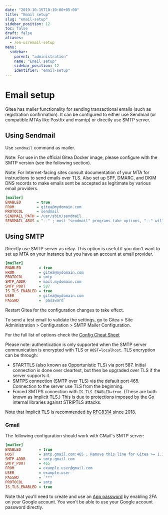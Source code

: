 ```yaml
---
date: "2019-10-15T10:10:00+05:00"
title: "Email setup"
slug: "email-setup"
sidebar_position: 12
toc: false
draft: false
aliases:
  - /en-us/email-setup
menu:
  sidebar:
    parent: "administration"
    name: "Email setup"
    sidebar_position: 12
    identifier: "email-setup"
---
```


# Email setup

Gitea has mailer functionality for sending transactional emails (such as registration confirmation). It can be configured to either use Sendmail (or compatible MTAs like Postfix and msmtp) or directly use SMTP server.

## Using Sendmail

Use `sendmail` command as mailer.

Note: For use in the official Gitea Docker image, please configure with the SMTP version (see the following section).

Note: For Internet-facing sites consult documentation of your MTA for instructions to send emails over TLS. Also set up SPF, DMARC, and DKIM DNS records to make emails sent be accepted as legitimate by various email providers.

```ini
[mailer]
ENABLED       = true
FROM          = gitea@mydomain.com
PROTOCOL      = sendmail
SENDMAIL_PATH = /usr/sbin/sendmail
SENDMAIL_ARGS = "--" ; most "sendmail" programs take options, "--" will prevent an email address being interpreted as an option.
```

## Using SMTP

Directly use SMTP server as relay. This option is useful if you don't want to set up MTA on your instance but you have an account at email provider.

```ini
[mailer]
ENABLED        = true
FROM           = gitea@mydomain.com
PROTOCOL       = smtp
SMTP_ADDR      = mail.mydomain.com
SMTP_PORT      = 587
IS_TLS_ENABLED = true
USER           = gitea@mydomain.com
PASSWD         = `password`
```

Restart Gitea for the configuration changes to take effect.

To send a test email to validate the settings, go to Gitea > Site Administration > Configuration > SMTP Mailer Configuration.

For the full list of options check the [Config Cheat Sheet](administration/config-cheat-sheet.md)

Please note: authentication is only supported when the SMTP server communication is encrypted with TLS or `HOST=localhost`. TLS encryption can be through:

- STARTTLS (also known as Opportunistic TLS) via port 587. Initial connection is done over cleartext, but then be upgraded over TLS if the server supports it.
- SMTPS connection (SMTP over TLS) via the default port 465. Connection to the server use TLS from the beginning.
- Forced SMTPS connection with `IS_TLS_ENABLED=true`. (These are both known as Implicit TLS.)
This is due to protections imposed by the Go internal libraries against STRIPTLS attacks.

Note that Implicit TLS is recommended by [RFC8314](https://tools.ietf.org/html/rfc8314#section-3) since 2018.

### Gmail

The following configuration should work with GMail's SMTP server:

```ini
[mailer]
ENABLED        = true
HOST           = smtp.gmail.com:465 ; Remove this line for Gitea >= 1.18.0
SMTP_ADDR      = smtp.gmail.com
SMTP_PORT      = 465
FROM           = example.user@gmail.com
USER           = example.user
PASSWD         = `***`
PROTOCOL       = smtp
IS_TLS_ENABLED = true
```

Note that you'll need to create and use an [App password](https://support.google.com/accounts/answer/185833?hl=en) by enabling 2FA on your Google
account. You won't be able to use your Google account password directly.
